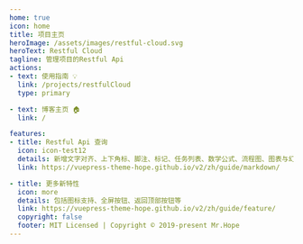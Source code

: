 ```yaml
---
home: true
icon: home
title: 项目主页
heroImage: /assets/images/restful-cloud.svg
heroText: Restful Cloud
tagline: 管理项目的Restful Api
actions:
- text: 使用指南 💡
  link: /projects/restfulCloud
  type: primary

- text: 博客主页 🏠
  link: /

features:
- title: Restful Api 查询
  icon: icon-test12
  details: 新增文字对齐、上下角标、脚注、标记、任务列表、数学公式、流程图、图表与幻灯片支持
  link: https://vuepress-theme-hope.github.io/v2/zh/guide/markdown/

- title: 更多新特性
  icon: more
  details: 包括图标支持、全屏按钮、返回顶部按钮等
  link: https://vuepress-theme-hope.github.io/v2/zh/guide/feature/
  copyright: false
  footer: MIT Licensed | Copyright © 2019-present Mr.Hope
---
```


